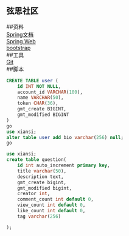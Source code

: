 ## 弦思社区

##资料  
[Spring文档](spring.io/guides)  
[Spring Web](spring.io/guides/gs/serving-web-content/)  
[bootstrap](v3.bootcss.com/getting-started/)  
##工具  
[Git](git-scm.com)  
##脚本  
```sql
CREATE TABLE user (
	id INT NOT NULL,
	account_id VARCHAR(100),
	name VARCHAR(50),
	token CHAR(36),
	gmt_create BIGINT,
	gmt_modified BIGINT
)
go
use xiansi;
alter table user add bio varchar(256) null;
go

use xiansi;
create table question(
	id int auto_increment primary key,
	title varchar(50),
	description text,
	gmt_create bigint,
	gmt_modified bigint,
	creator int,
	comment_count int default 0,
	view_count int default 0,
	like_count int default 0,
	tag varchar(256)

);
```
